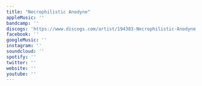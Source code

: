 ```yaml
---
title: "Necrophilistic Anodyne"
appleMusic: ''
bandcamp: ''
discogs: 'https://www.discogs.com/artist/194383-Necrophilistic-Anodyne'
facebook: ''
googleMusic: ''
instagram: ''
soundcloud: ''
spotify: ''
twitter: ''
website: ''
youtube: ''
---
```

